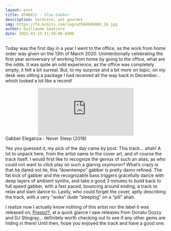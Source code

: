 ```yaml
---
layout: post
title: OTAD#22 - Slow Gabber
description: hardcore, yet gourmet
img: https://f4.bcbits.com/img/a3504580860_16.jpg
author: Guillaume Sautière
date: 2021-03-15 11:59:00-0400
---
```


Today was the first day in a year I went to the office, as the work from home order was given on the 13th of March 2020. Unintentionally celebrating the first year anniversary of working from home by going to the office, what are the odds. It was quite an odd experience, as the office was completely empty, it felt a bit surreal. But, to my surprise and a bit more on topic, on my desk was sitting a package I had received all the way back in December… which looked a lot like a record!

<div class="row">
    <div class="col-sm mt-3 mt-md-0 video" align="center">
        <iframe src="https://www.youtube.com/embed/DKVU7tPInEM" frameborder="0" allow="accelerometer; autoplay; encrypted-media; gyroscope; picture-in-picture" allowfullscreen></iframe>
    </div>
</div>

<div class="caption">
    Gabber Eleganza - Never Sleep (2018)
</div>

Yes you guessed it, my pick of the day came by post. This track… ahah! A lot to unpack here, from the artist name to the cover art, and of course the track itself. I would first like to recognize the genius of such an alias, as who could not want to click play on such a glaring oxymoron? What’s crazy is that he dared not lie, this “downtempo” gabber is pretty damn refined. The fat kick of gabber and the recognizable bass triggers gracefully dance with deep layers of ambient synths, and take a good 3 minutes to build back to full speed gabber, with a fast paced, bouncing around ending, a track to relax and slam dance to. Lastly, who could forget the cover, aptly describing the track, with a very “woke” dude “sleeping” on a “pill” ahah.

I realize now I actually know nothing of this artist nor the label it was released on, [Presto!?](https://prestorecords.bandcamp.com/), at a quick glance I saw releases from Donato Dozzy and DJ Stingray... definitely worth checking out to see if any other gems are hiding in there! Until then, hope you enjoyed the track and have a good one.

